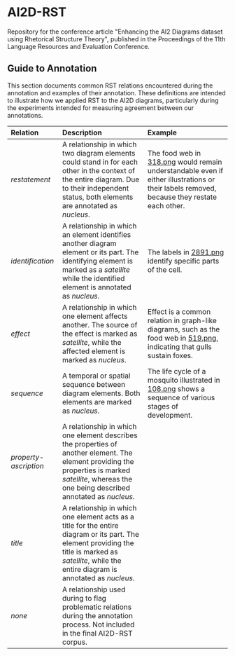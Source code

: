 # AI2D-RST
Repository for the conference article "Enhancing the AI2 Diagrams dataset using Rhetorical Structure Theory", published in the Proceedings of the 11th Language Resources and Evaluation Conference.

## Guide to Annotation

This section documents common RST relations encountered during the annotation and examples of their annotation. These definitions are intended to illustrate how we applied RST to the AI2D diagrams, particularly during the experiments intended for measuring agreement between our annotations.

| Relation              | Description   | Example  |
| :-------------------- |:------------- | :--------|
| *restatement*         | A relationship in which two diagram elements could stand in for each other in the context of the entire diagram. Due to their independent status, both elements are annotated as *nucleus*. | The food web in [318.png](docs/restatement-318.png) would remain understandable even if either illustrations or their labels removed, because they restate each other. |
| *identification*      | A relationship in which an element identifies another diagram element or its part. The identifying element is marked as a *satellite* while the identified element is annotated as *nucleus*. | The labels in [2891.png](docs/identification-2891.png) identify specific parts of the cell. |
| *effect*              | A relationship in which one element affects another. The source of the effect is marked as *satellite*, while the affected element is marked as *nucleus*. | Effect is a common relation in graph-like diagrams, such as the food web in [519.png](docs/effect-519.png), indicating that gulls sustain foxes. |
| *sequence*            | A temporal or spatial sequence between diagram elements. Both elements are marked as *nucleus*. | The life cycle of a mosquito illustrated in [108.png](docs/sequence-108.png) shows a sequence of various stages of development. | 
| *property-ascription* | A relationship in which one element describes the properties of another element. The element providing the properties is marked *satellite*, whereas the one being described annotated as *nucleus*. |          |
| *title*               | A relationship in which one element acts as a title for the entire diagram or its part. The element providing the title is marked as *satellite*, while the entire diagram is annotated as *nucleus*. |          |
| *none*                | A relationship used during to flag problematic relations during the annotation process. Not included in the final AI2D-RST corpus. |          |


